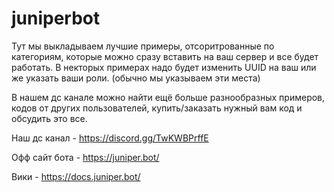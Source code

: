 # juniperbot

Тут мы выкладываем лучшие примеры, отсоритрованные по категориям, которые можно сразу вставить на ваш сервер и все будет работать. 
В некторых примерах надо будет изменить UUID на ваш или же указать ваши роли. (обычно мы указываем эти места)


В нашем дс канале можно найти ещё больше разнообразных примеров, кодов от других пользователей, купить/заказать нужный вам код и обсудить это все.

Наш дс канал - https://discord.gg/TwKWBPrffE


Офф сайт бота - https://juniper.bot/

Вики - https://docs.juniper.bot/

